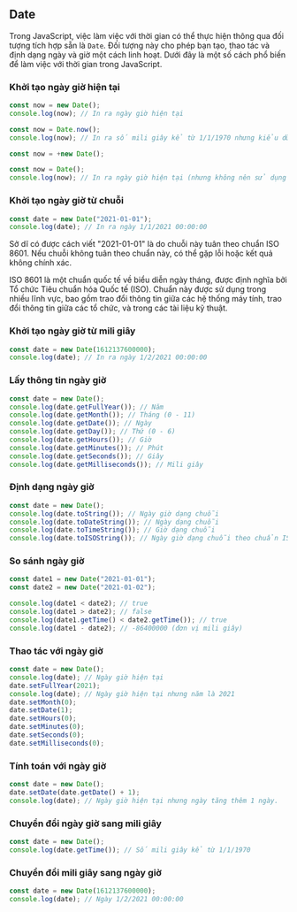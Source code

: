 ## Date

Trong JavaScript, việc làm việc với thời gian có thể thực hiện thông qua đối tượng tích hợp sẵn là `Date`. Đối tượng này cho phép bạn tạo, thao tác và định dạng ngày và giờ một cách linh hoạt. Dưới đây là một số cách phổ biến để làm việc với thời gian trong JavaScript.

### Khởi tạo ngày giờ hiện tại

```javascript
const now = new Date();
console.log(now); // In ra ngày giờ hiện tại

const now = Date.now();
console.log(now); // In ra số mili giây kể từ 1/1/1970 nhưng kiểu dữ liệu là number

const now = +new Date();

const now = Date();
console.log(now); // In ra ngày giờ hiện tại (nhưng không nên sử dụng cách này vì nó trả về chuỗi thay vì một đối tượng Date)
```

### Khởi tạo ngày giờ từ chuỗi

```javascript
const date = new Date("2021-01-01");
console.log(date); // In ra ngày 1/1/2021 00:00:00
```

Sở dĩ có được cách viết "2021-01-01" là do chuỗi này tuân theo chuẩn ISO 8601. Nếu chuỗi không tuân theo chuẩn này, có thể gặp lỗi hoặc kết quả không chính xác.

ISO 8601 là một chuẩn quốc tế về biểu diễn ngày tháng, được định nghĩa bởi Tổ chức Tiêu chuẩn hóa Quốc tế (ISO). Chuẩn này được sử dụng trong nhiều lĩnh vực, bao gồm trao đổi thông tin giữa các hệ thống máy tính, trao đổi thông tin giữa các tổ chức, và trong các tài liệu kỹ thuật.

### Khởi tạo ngày giờ từ mili giây

```javascript
const date = new Date(1612137600000);
console.log(date); // In ra ngày 1/2/2021 00:00:00
```

### Lấy thông tin ngày giờ

```javascript
const date = new Date();
console.log(date.getFullYear()); // Năm
console.log(date.getMonth()); // Tháng (0 - 11)
console.log(date.getDate()); // Ngày
console.log(date.getDay()); // Thứ (0 - 6)
console.log(date.getHours()); // Giờ
console.log(date.getMinutes()); // Phút
console.log(date.getSeconds()); // Giây
console.log(date.getMilliseconds()); // Mili giây
```

### Định dạng ngày giờ

```javascript
const date = new Date();
console.log(date.toString()); // Ngày giờ dạng chuỗi
console.log(date.toDateString()); // Ngày dạng chuỗi
console.log(date.toTimeString()); // Giờ dạng chuỗi
console.log(date.toISOString()); // Ngày giờ dạng chuỗi theo chuẩn ISO 8601
```

### So sánh ngày giờ

```javascript
const date1 = new Date("2021-01-01");
const date2 = new Date("2021-01-02");

console.log(date1 < date2); // true
console.log(date1 > date2); // false
console.log(date1.getTime() < date2.getTime()); // true
console.log(date1 - date2); // -86400000 (đơn vị mili giây)
```

### Thao tác với ngày giờ

```javascript
const date = new Date();
console.log(date); // Ngày giờ hiện tại
date.setFullYear(2021);
console.log(date); // Ngày giờ hiện tại nhưng năm là 2021
date.setMonth(0);
date.setDate(1);
date.setHours(0);
date.setMinutes(0);
date.setSeconds(0);
date.setMilliseconds(0);
```

### Tính toán với ngày giờ

```javascript
const date = new Date();
date.setDate(date.getDate() + 1);
console.log(date); // Ngày giờ hiện tại nhưng ngày tăng thêm 1 ngày.
```

### Chuyển đổi ngày giờ sang mili giây

```javascript
const date = new Date();
console.log(date.getTime()); // Số mili giây kể từ 1/1/1970
```

### Chuyển đổi mili giây sang ngày giờ

```javascript
const date = new Date(1612137600000);
console.log(date); // Ngày 1/2/2021 00:00:00
```
